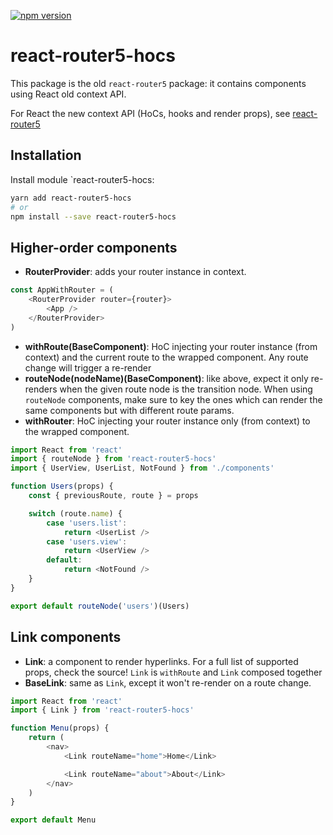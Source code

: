 [![npm version](https://badge.fury.io/js/react-router5-hocs.svg)](https://badge.fury.io/js/react-router5-hocs)

# react-router5-hocs

This package is the old `react-router5` package: it contains components using React old context API.

For React the new context API (HoCs, hooks and render props), see [react-router5](../react-router5)

## Installation

Install module `react-router5-hocs:

```sh
yarn add react-router5-hocs
# or
npm install --save react-router5-hocs
```

## Higher-order components

-   **RouterProvider**: adds your router instance in context.

```javascript
const AppWithRouter = (
    <RouterProvider router={router}>
        <App />
    </RouterProvider>
)
```

-   **withRoute(BaseComponent)**: HoC injecting your router instance (from context) and the current route to the wrapped component. Any route change will trigger a re-render
-   **routeNode(nodeName)(BaseComponent)**: like above, expect it only re-renders when the given route node is the transition node. When using `routeNode` components, make sure to key the ones which can render the same components but with different route params.
-   **withRouter**: HoC injecting your router instance only (from context) to the wrapped component.

```javascript
import React from 'react'
import { routeNode } from 'react-router5-hocs'
import { UserView, UserList, NotFound } from './components'

function Users(props) {
    const { previousRoute, route } = props

    switch (route.name) {
        case 'users.list':
            return <UserList />
        case 'users.view':
            return <UserView />
        default:
            return <NotFound />
    }
}

export default routeNode('users')(Users)
```

## Link components

-   **Link**: a component to render hyperlinks. For a full list of supported props, check the source! `Link` is `withRoute` and `Link` composed together
-   **BaseLink**: same as `Link`, except it won't re-render on a route change.

```javascript
import React from 'react'
import { Link } from 'react-router5-hocs'

function Menu(props) {
    return (
        <nav>
            <Link routeName="home">Home</Link>

            <Link routeName="about">About</Link>
        </nav>
    )
}

export default Menu
```
